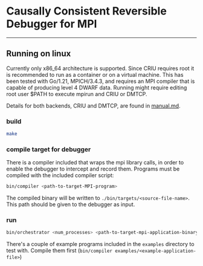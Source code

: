 # Causally Consistent Reversible Debugger for MPI

---

## Running on linux
Currently only x86_64 architecture is supported. Since CRIU requires root it is recommended to run as a container or on a virtual machine. This has been tested with Go/1.21, MPICH/3.4.3, and requires an MPI compiler that is capable of producing level 4 DWARF data. Running might require editing root user $PATH to execute mpirun and CRIU or DMTCP.

Details for both backends, CRIU and DMTCP, are found in [manual.md](manual.md).

### build

```bash
make
```
### compile target for debugger
There is a compiler included that wraps the mpi library calls, in order to enable the debugger to intercept and record them.
Programs must be compiled with the included compiler script:

```sh
bin/compiler <path-to-target-MPI-program>
```
The compiled binary will be written to `./bin/targets/<source-file-name>`. This path should be given to the debugger as input.

### run
```sh
bin/orchestrator <num_processes> <path-to-target-mpi-application-binary> <criu|dmtcp>
```


There's a couple of example programs included in the `examples` directory to test with.
Compile them first (`bin/compiler examples/<example-application-file>`)



<br>
<br>
